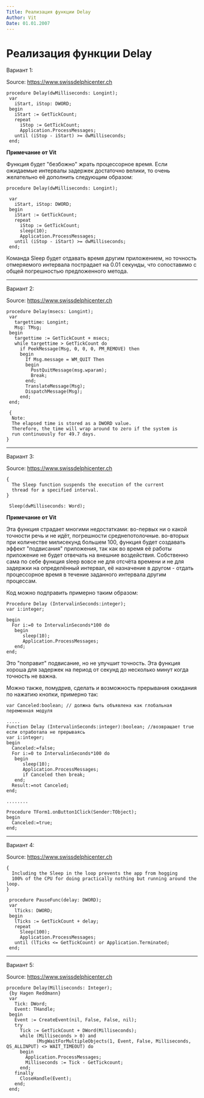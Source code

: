 ```yaml
---
Title: Реализация функции Delay
Author: Vit
Date: 01.01.2007
---
```



Реализация функции Delay
========================

Вариант 1:

Source: <https://www.swissdelphicenter.ch>

    procedure Delay(dwMilliseconds: Longint);
     var
       iStart, iStop: DWORD;
     begin
       iStart := GetTickCount;
       repeat
         iStop := GetTickCount;
         Application.ProcessMessages;
       until (iStop - iStart) >= dwMilliseconds;
     end;


**Примечание от Vit**

Функция будет "безбожно" жрать процессорное время. Если ожидаемые
интервалы  задержек достаточно велики, то очень желательно её дополнить
следующим образом:

    procedure Delay(dwMilliseconds: Longint);

     var
       iStart, iStop: DWORD;
     begin
       iStart := GetTickCount;
       repeat
         iStop := GetTickCount;
         sleep(10);
         Application.ProcessMessages;
       until (iStop - iStart) >= dwMilliseconds;
     end;

Команда Sleep будет отдавать время другим приложением, но точность
отмеряемого интервала пострадает на 0.01 секунды, что сопоставимо с
общей погрешностью предложенного метода.

------------------------------------------------------------------------

Вариант 2:

Source: <https://www.swissdelphicenter.ch>

    procedure Delay(msecs: Longint);
     var
       targettime: Longint;
       Msg: TMsg;
     begin
       targettime := GetTickCount + msecs;
       while targettime > GetTickCount do
         if PeekMessage(Msg, 0, 0, 0, PM_REMOVE) then
         begin
           If Msg.message = WM_QUIT Then
           begin
             PostQuitMessage(msg.wparam);
             Break;
           end;
           TranslateMessage(Msg);
           DispatchMessage(Msg);
         end;
     end;
     
     { 
      Note: 
      The elapsed time is stored as a DWORD value. 
      Therefore, the time will wrap around to zero if the system is 
      run continuously for 49.7 days. 
    }


------------------------------------------------------------------------

Вариант 3:

Source: <https://www.swissdelphicenter.ch>

    { 
      The Sleep function suspends the execution of the current 
      thread for a specified interval. 
    }
     
     Sleep(dwMilliseconds: Word);
     

**Примечание от Vit**

Эта функция страдает многими недостатками:
во-первых ни о какой точности
речь и не идёт, погрешности среднепотолочные.
во-вторых при количестве милисекунд большем 100,
функция будет создавать эффект "подвисания"
приложения, так как во время её работы приложение не будет отвечать на
внешние воздействия. Собственно сама по себе функция sleep вовсе не для
отсчёта времени и не для задержки на определённый интервал, её
назначение в другом - отдать процессорное время в течение заданного
интервала другим процессам.

Код можно подправить примерно таким образом:

    Procedure Delay (IntervalinSeconds:integer);
    var i:integer;

    begin
      For i:=0 to IntervalinSeconds*100 do
       begin
          sleep(10);
          Application.ProcessMessages;      
       end;
    end;

Это "поправит" подвисание, но не улучшит точность. Эта функция хороша
для задержек на период от секунд до несколько минут когда точность не
важна.

Можно также, помудрив, сделать и возможность прерывания ожидания по
нажатию кнопки, примерно так:

    var Canceled:boolean; // должна быть объявлена как глобальная переменная модуля
     
    .....
    Function Delay (IntervalinSeconds:integer):boolean; //возвращает true если отработала не прерываясь
    var i:integer;
    begin
      Canceled:=false; 
      For i:=0 to IntervalinSeconds*100 do
       begin
          sleep(10);
          Application.ProcessMessages;      
          if Canceled then break;
       end;
      Result:=not Canceled;
    end;
     
    ........
     
    Procedure TForm1.onButton1Click(Sender:TObject);
    begin
      Canceled:=true;
    end;

------------------------------------------------------------------------

Вариант 4:

Source: <https://www.swissdelphicenter.ch>

    { 
      Including the Sleep in the loop prevents the app from hogging 
      100% of the CPU for doing practically nothing but running around the loop. 
    }
     
     procedure PauseFunc(delay: DWORD);
     var
       lTicks: DWORD;
     begin
       lTicks := GetTickCount + delay;
       repeat
         Sleep(100);
         Application.ProcessMessages;
       until (lTicks <= GetTickCount) or Application.Terminated;
     end;


------------------------------------------------------------------------

Вариант 5:

Source: <https://www.swissdelphicenter.ch>

    procedure Delay(Milliseconds: Integer);
     {by Hagen Reddmann}
     var
       Tick: DWord;
       Event: THandle;
     begin
       Event := CreateEvent(nil, False, False, nil);
       try
         Tick := GetTickCount + DWord(Milliseconds);
         while (Milliseconds > 0) and
               (MsgWaitForMultipleObjects(1, Event, False, Milliseconds, QS_ALLINPUT) <> WAIT_TIMEOUT) do
         begin
           Application.ProcessMessages;
           Milliseconds := Tick - GetTickcount;
         end;
       finally
         CloseHandle(Event);
       end;
     end;

